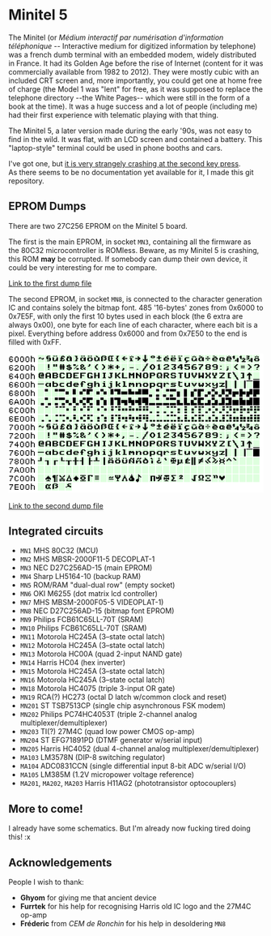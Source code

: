 # Minitel 5

The Minitel (or *Médium interactif par numérisation d'information téléphonique* -- Interactive medium for digitized information by telephone) was a french dumb terminal with an embedded modem, widely distributed in France.
It had its Golden Age before the rise of Internet (content for it was commercially available from 1982 to 2012). They were mostly cubic with an included CRT screen and, more importantly, you could get one at home free of charge (the Model 1 was "lent" for free, as it was supposed to replace the telephone directory --the White Pages-- which were still in the form of a book at the time).
It was a huge success and a lot of people (including me) had their first experience with telematic playing with that thing.

The Minitel 5, a later version made during the early '90s, was not easy to find in the wild. It was flat, with an LCD screen and contained a battery. This "laptop-style" terminal could be used in phone booths and cars.

I've got one, but [it is very strangely crashing at the second key press](https://www.youtube.com/watch?v=lb3u2duY9KQ).  
As there seems to be no documentation yet available for it, I made this git repository.

## EPROM Dumps

There are two 27C256 EPROM on the Minitel 5 board.

The first is the main EPROM, in socket `MN3`, containing all the firmware as the 80C32 microcontroller is ROMless. Beware, as my Minitel 5 is crashing, this ROM **may** be corrupted. If somebody can dump their own device, it could be very interesting for me to compare.

[Link to the first dump file](dumps/minitel5_main_eprom.bin)

The second EPROM, in socket `MN8`, is connected to the character generation IC and contains solely the bitmap font. 485 '16-bytes' zones from 0x6000 to 0x7E5F, with only the first 10 bytes used in each block (the 6 extra are always 0x00), one byte for each line of each character, where each bit is a pixel. Everything before address 0x6000 and from 0x7E50 to the end is filled with 0xFF.

![Minitel 5 character generator EPROM content](doc/minitel5_character_generator_eprom_2x.png)

[Link to the second dump file](dumps/minitel5_character_generator_eprom.bin)

## Integrated circuits

* `MN1` MHS 80C32 (MCU)
* `MN2` MHS MBSR-2000F11-5 DECOPLAT-1
* `MN3` NEC D27C256AD-15 (main EPROM)
* `MN4` Sharp LH5164-10 (backup RAM)
* `MN5` ROM/RAM "dual-dual row" (empty socket)
* `MN6` OKI M6255 (dot matrix lcd controller)
* `MN7` MHS MBSM-2000F05-5 VIDEOPLAT-1)
* `MN8` NEC D27C256AD-15 (bitmap font EPROM)
* `MN9` Philips FCB61C65LL-70T (SRAM)
* `MN10` Philips FCB61C65LL-70T (SRAM)
* `MN11` Motorola HC245A (3–state octal latch)
* `MN12` Motorola HC245A (3–state octal latch)
* `MN13` Motorola HC00A (quad 2-input NAND gate)
* `MN14` Harris HC04 (hex inverter)
* `MN15` Motorola HC245A (3–state octal latch)
* `MN16` Motorola HC245A (3–state octal latch)
* `MN18` Motorola HC4075 (triple 3-input OR gate)
* `MN19` RCA(?) HC273 (octal D latch w/common clock and reset)
* `MN201` ST TSB7513CP (single chip asynchronous FSK modem)
* `MN202` Philips PC74HC4053T (triple 2-channel analog multiplexer/demultiplexer)
* `MN203` TI(?) 27M4C (quad low power CMOS op-amp)
* `MN204` ST EFG71891PD (DTMF generator w/serial input)
* `MN205` Harris HC4052 (dual 4-channel analog multiplexer/demultiplexer)
* `MA103` LM3578N (DIP-8 switching regulator)
* `MA104` ADC0831CCN (single differential input 8-bit ADC w/serial I/O)
* `MA105` LM385M (1.2V micropower voltage reference)
* `MA201`, `MA202`, `MA203` Harris H11AG2 (phototransistor optocouplers)

## More to come!

I already have some schematics. But I'm already now fucking tired doing this! :x

## Acknowledgements

People I wish to thank:

* **Ghyom** for giving me that ancient device
* **Furrtek** for his help for recognising Harris old IC logo and the 27M4C op-amp
* **Fréderic** from *CEM de Ronchin* for his help in desoldering `MN8`

